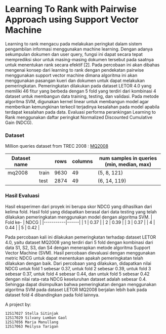 # Learning To Rank with Pairwise Approach using Support Vector Machine
Learning to rank mengacu pada melakukan peringkat dalam sistem pengambilan informasi menggunakan machine learning. Dengan adanya sekumpulan dokumen dan user query, fungsi ini dapat secara tepat memprediksi skor untuk masing-masing dokumen tersebut pada saatnya untuk menentukan rank secara efektif [2]. Pada percobaan ini akan dibahas mengenai konsep dari learning to rank dengan pendekatan pairwise menggunakan support vector machine dimana algoritma ini akan menggunakan pasangan kueri dan dokumen untuk dapat melakukan pemeringkatan. Pemeringkatan dilakukan pada dataset LETOR 4.0 yang memiliki 46 fitur yang berbeda dengan 5 fold yang terdiri dari kombinasi 4 dataset untuk membangun data training, testing, dan validasi. Pada metode algoritma SVM, digunakan kernel linear untuk membangun model agar memberikan kemungkinan terkecil terjadinya kesalahan pada model apabila terdapat kesalahan pada data. Evaluasi performa perankingan Learning to Rank menggunakan daftar peringkat Normalized Discounted Cumulative Gain (NDCG).


### Dataset
Million queries dataset from TREC 2008 :
[MQ2008](https://www.microsoft.com/en-us/research/project/letor-learning-rank-information-retrieval/#!letor-4-0)

| Dataset name |       | rows   | columns | num samples in queries (min, median, max) | 
|--------------|-------|--------|---------|-------------------------------------------| 
| mq2008       | train | 9630   | 49      | (5, 8, 121)                               | 
|              | test  | 2874   | 49      | (6, 14, 119)                              | 

### Hasil Evaluasi
Hasil eksperimen dari proyek ini berupa skor NDCG yang dihasilkan dari kelima fold. Hasil fold yang didapatkan berasal dari data testing yang telah dilakukan pemeringkatan menggunakan model dengan algoritma SVM.
| Fold ke-  | NDCG |
|-----------|------|
| 1         | 0.37 |
| 2         | 0.39 |
| 3         | 0.37 |
| 4         | 0.44 |
| 5         | 0.42 |

Pada percobaan kali ini dilakukan pemeringkatan terhadap dataset LETOR 4.0, yaitu dataset MQ2008 yang terdiri dari 5 fold dengan kombinasi dari data S1, S2, S3, dan S4 dengan menerapkan metode algoritma Support Vector Machine (SVM). Hasil percobaan dievaluasi dengan menggunakan metric NDCG untuk dapat menentukan apakah pemeringkatan telah dilakukan dengan baik. Dari percobaan yang dilakukan, didapatkan nilai NDCG untuk fold 1 sebesar 0.37, untuk fold 2 sebesar 0.39, untuk fold 3 sebesar 0.37, untuk fold 4 sebesar 0.44, dan untuk fold 5 sebesar 0.42 dengan nilai rata-rata NDCG keseluruhan dataset adalah sebesar 0.4. Sehingga dapat disimpulkan bahwa pemeringkatan dengan menggunakan algoritma SVM pada dataset LETOR MQ2008 berjalan lebih baik pada dataset fold 4 dibandingkan pada fold lainnya. 


A project by:
```
12S17027 Stella Sitinjak
12S17029 Silvany Lumban Gaol
12S17056 Maria Manullang
12S17063 Meilysa Tarigan
```

